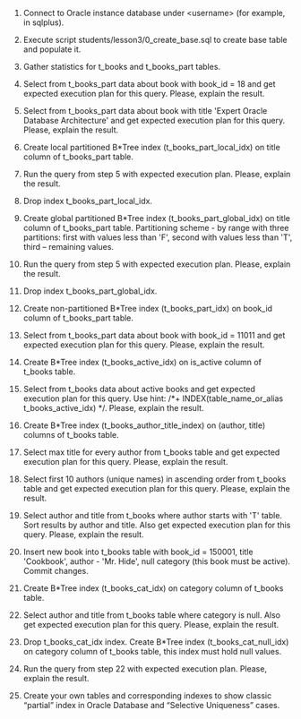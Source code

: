 1. Connect to Oracle instance database under &lt;username&gt; (for example, in sqlplus).
2. Execute script students/lesson3/0_create_base.sql to create base table and populate it.
3. Gather statistics for t_books and t_books_part tables.
4. Select from t_books_part data about book with book_id = 18 and get expected execution plan for
this query. Please, explain the result.
5. Select from t_books_part data about book with title &#39;Expert Oracle Database Architecture&#39; and get
expected execution plan for this query. Please, explain the result.
6. Create local partitioned B*Tree index (t_books_part_local_idx) on title column of t_books_part
table.
7. Run the query from step 5 with expected execution plan. Please, explain the result.
8. Drop index t_books_part_local_idx.
9. Create global partitioned B*Tree index (t_books_part_global_idx) on title column of t_books_part
table. Partitioning scheme - by range with three partitions: first with values less than &#39;F&#39;, second
with values less than &#39;T&#39;, third – remaining values.
10. Run the query from step 5 with expected execution plan. Please, explain the result.
11. Drop index t_books_part_global_idx.
12. Create non-partitioned B*Tree index (t_books_part_idx) on book_id column of t_books_part table.
13. Select from t_books_part data about book with book_id = 11011 and get expected execution plan
for this query. Please, explain the result.
14. Create B*Tree index (t_books_active_idx) on is_active column of t_books table.
15. Select from t_books data about active books and get expected execution plan for this query. Use
hint: /*+ INDEX(table_name_or_alias t_books_active_idx) */. Please, explain the result.
16. Create B*Tree index (t_books_author_title_index) on (author, title) columns of t_books table.
17. Select max title for every author from t_books table and get expected execution plan for this query.
Please, explain the result.
18. Select first 10 authors (unique names) in ascending order from t_books table and get expected
execution plan for this query. Please, explain the result.
19. Select author and title from t_books where author starts with &#39;T&#39; table. Sort results by author and
title. Also get expected execution plan for this query. Please, explain the result.
20. Insert new book into t_books table with book_id = 150001, title &#39;Cookbook&#39;, author - &#39;Mr. Hide&#39;, null
category (this book must be active). Commit changes.
21. Create B*Tree index (t_books_cat_idx) on category column of t_books table.
22. Select author and title from t_books table where category is null. Also get expected execution plan
for this query. Please, explain the result.

23. Drop t_books_cat_idx index. Create B*Tree index (t_books_cat_null_idx) on category column of
t_books table, this index must hold null values.
24. Run the query from step 22 with expected execution plan. Please, explain the result.
25. Create your own tables and corresponding indexes to show classic “partial” index in Oracle
Database and “Selective Uniqueness” cases.